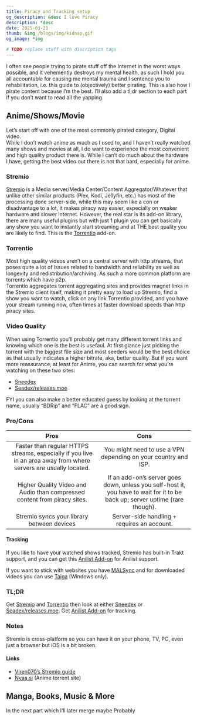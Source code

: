 ```yaml
---
title: Piracy and Tracking setup
og_description: &desc I love Piracy
description: *desc
date: 2025-03-21
thumb: &img /blogs/img/kidnap.gif
og_image: *img

# TODO replace stuff with discription tags
---
```


I often see people trying to pirate stuff off the Internet in the worst ways possible, and it vehemently destroys my mental health, as such I hold you all accountable for causing me mental trauma and I sentence you to rehabilitation, i.e. this guide to (objectively) better pirating. This is also how I pirate content because I’m the best. I’ll also add a tl;dr section to each part if you don’t want to read all the yapping.

## Anime/Shows/Movie

Let’s start off with one of the most commonly pirated category, Digital video.  
While I don’t watch anime as much as I used to, and I haven’t really watched many shows and movies at all, I do want to experience the most convenient and high quality product there is. While I can’t do much about the hardware I have, getting the best video out there is not that hard, especially for anime.

### Stremio

[Stremio](https://www.Stremio.com/) is a Media server/Media Center/Content Aggregator/Whatever that unlike other similar products (Plex, Kodi, Jellyfin, etc.) has most of the processing done server-side, while this may seem like a con or disadvantage to a lot, it makes piracy way easier, especially on weaker hardware and slower internet. However, the real star is its add-on library, there are many useful plugins but with just 1 plugin you can get basically any show you want to instantly start streaming and at THE best quality you are likely to find. This is the [Torrentio](https://torrentio.strem.fun/configure) add-on.

### Torrentio

Most high quality videos aren’t on a central server with http streams, that poses quite a lot of issues related to bandwidth and reliability as well as longevity and redistribution/archiving. As such a more common platform are torrents which have p2p.  
Torrentio aggregates torrent aggregating sites and provides magnet links in the Stremio client itself, making it pretty easy to load up Stremio, find a show you want to watch, click on any link Torrentio provided, and you have your stream running now, often times at faster download speeds than http piracy sites.

### Video Quality

When using Torrentio you’ll probably get many different torrent links and knowing which one is the best is usefaul. At first glance just picking the torrent with the biggest file size and most seeders would be the best choice as that usually indicates a higher bitrate, aka, better quality. But if you want more reassurance, at least for Anime, you can search for what you’re watching on these two sites:

- [Sneedex](https://sneedex.moe/)
- [Seadex/releases.moe](https://releases.moe/)

FYI you can also make a better educated guess by looking at the torrent name, usually “BDRip” and “FLAC” are a good sign.

### Pro/Cons

|Pros|Cons|
| :---: | :---: |
| Faster than regular HTTPS streams, especially if you live in an area away from where servers are usually located. | You might need to use a VPN depending on your country and ISP. |
| Higher Quality Video and Audio than compressed content from piracy sites. | If an add-on’s server goes down, unless you self-host it, you have to wait for it to be back up; server uptime (rare though). |
| Stremio syncs your library between devices| Server-side handling + requires an account. |

#### Tracking

If you like to have your watched shows tracked, Stremio has built-in Trakt support, and you can get this [Anilist Add-on](https://github.com/Jenrykster/animeo) for Anilist support.

If you want to stick with websites you have [MALSync](https://malsync.moe/) and for downloaded videos you can use [Taiga](https://taiga.moe/) (Windows only).

### TL;DR

Get [Stremio](https://www.Stremio.com/) and [Torrentio](https://torrentio.strem.fun/configure) then look at either [Sneedex](https://sneedex.moe/) or [Seadex/releases.moe](https://releases.moe/).
Get [Anilist Add-on](https://github.com/Jenrykster/animeo) for tracking.

### Notes

Stremio is cross-platform so you can have it on your phone, TV, PC, even just a browser but iOS is a bit broken.

#### Links

- [Viren070’s Stremio guide](https://guides.viren070.me/Stremio)
- [Nyaa.si](https://Nyaa.si) (Anime torrent site)

## Manga, Books, Music & More

In the next part which I’ll later merge maybe Probably
